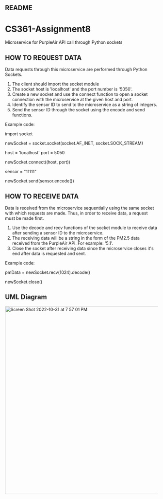 README
------------------------------------------------------------------------------
# CS361-Assignment8
Microservice for PurpleAir API call through Python sockets

HOW TO REQUEST DATA
------------------------------------------------------------------------------
Data requests through this microservice are performed through Python Sockets.
1. The client should import the socket module
2. The socket host is 'localhost' and the port number is '5050'.
3. Create a new socket and use the connect function to open a socket connection with the microservice at the given host and port.
4. Identify the sensor ID to send to the microservice as a string of integers.
5. Send the sensor ID through the socket using the encode and send functions.

Example code:

import socket

newSocket = socket.socket(socket.AF_INET, socket.SOCK_STREAM)

host = 'localhost'
port = 5050

newSocket.connect((host, port))

sensor = "11111"

newSocket.send(sensor.encode())

HOW TO RECEIVE DATA
------------------------------------------------------------------------------
Data is received from the microservice sequentially using the same socket with which requests are made. Thus, in order to receive data, a request must be made first.
1. Use the decode and recv functions of the socket module to receive data after sending a sensor ID to the microservice.
2. The receiving data will be a string in the form of the PM2.5 data received from the PurpleAir API. For example: '5.1'. 
3. Close the socket after receiving data since the microservice closes it's end after data is requested and sent.

Example code:

pmData = newSocket.recv(1024).decode()

newSocket.close()


UML Diagram
------------------------------------------------------------------------------

<img width="618" alt="Screen Shot 2022-10-31 at 7 57 01 PM" src="https://user-images.githubusercontent.com/7214790/199149151-73278d87-57ac-42c2-8757-7212b708b6ab.png">

